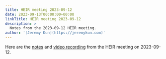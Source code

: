 ```yaml
---
title: HEIR meeting 2023-09-12
date: 2023-09-13T00:00:00+00:00
linkTitle: HEIR meeting 2023-09-12
description: >
  Notes from the 2023-09-12 HEIR meeting.
author: '[Jeremy Kun](https://jeremykun.com)'
---
```


Here are the
[notes](https://docs.google.com/document/d/1gOH1V6ORQwJDDo6I4jrDgCqqNFTsfcQbfpdUR6tv_60/edit?usp=sharing)
and
[video recording](https://drive.google.com/file/d/1zFtpBcCCq5d6UD8Nm8r3rfg3sgy-guz7/view?usp=sharing)
from the HEIR meeting on 2023-09-12.

